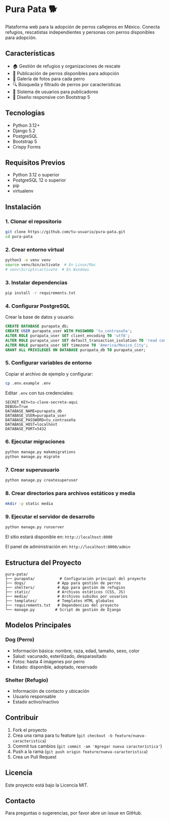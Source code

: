 # Pura Pata 🐕

Plataforma web para la adopción de perros callejeros en México. Conecta refugios, rescatistas independientes y personas con perros disponibles para adopción.

## Características

- 🏠 Gestión de refugios y organizaciones de rescate
- 🐶 Publicación de perros disponibles para adopción
- 📸 Galería de fotos para cada perro
- 🔍 Búsqueda y filtrado de perros por características
- 👤 Sistema de usuarios para publicadores
- 📱 Diseño responsive con Bootstrap 5

## Tecnologías

- Python 3.12+
- Django 5.2
- PostgreSQL
- Bootstrap 5
- Crispy Forms

## Requisitos Previos

- Python 3.12 o superior
- PostgreSQL 12 o superior
- pip
- virtualenv

## Instalación

### 1. Clonar el repositorio

```bash
git clone https://github.com/tu-usuario/pura-pata.git
cd pura-pata
```

### 2. Crear entorno virtual

```bash
python3 -m venv venv
source venv/bin/activate  # En Linux/Mac
# venv\Scripts\activate  # En Windows
```

### 3. Instalar dependencias

```bash
pip install -r requirements.txt
```

### 4. Configurar PostgreSQL

Crear la base de datos y usuario:

```sql
CREATE DATABASE purapata_db;
CREATE USER purapata_user WITH PASSWORD 'tu_contraseña';
ALTER ROLE purapata_user SET client_encoding TO 'utf8';
ALTER ROLE purapata_user SET default_transaction_isolation TO 'read committed';
ALTER ROLE purapata_user SET timezone TO 'America/Mexico_City';
GRANT ALL PRIVILEGES ON DATABASE purapata_db TO purapata_user;
```

### 5. Configurar variables de entorno

Copiar el archivo de ejemplo y configurar:

```bash
cp .env.example .env
```

Editar `.env` con tus credenciales:

```
SECRET_KEY=tu-clave-secreta-aqui
DEBUG=True
DATABASE_NAME=purapata_db
DATABASE_USER=purapata_user
DATABASE_PASSWORD=tu_contraseña
DATABASE_HOST=localhost
DATABASE_PORT=5432
```

### 6. Ejecutar migraciones

```bash
python manage.py makemigrations
python manage.py migrate
```

### 7. Crear superusuario

```bash
python manage.py createsuperuser
```

### 8. Crear directorios para archivos estáticos y media

```bash
mkdir -p static media
```

### 9. Ejecutar el servidor de desarrollo

```bash
python manage.py runserver
```

El sitio estará disponible en: `http://localhost:8000`

El panel de administración en: `http://localhost:8000/admin`

## Estructura del Proyecto

```
pura-pata/
├── purapata/           # Configuración principal del proyecto
├── dogs/              # App para gestión de perros
├── shelters/          # App para gestión de refugios
├── static/            # Archivos estáticos (CSS, JS)
├── media/             # Archivos subidos por usuarios
├── templates/         # Templates HTML globales
├── requirements.txt   # Dependencias del proyecto
└── manage.py         # Script de gestión de Django
```

## Modelos Principales

### Dog (Perro)
- Información básica: nombre, raza, edad, tamaño, sexo, color
- Salud: vacunado, esterilizado, desparasitado
- Fotos: hasta 4 imágenes por perro
- Estado: disponible, adoptado, reservado

### Shelter (Refugio)
- Información de contacto y ubicación
- Usuario responsable
- Estado activo/inactivo

## Contribuir

1. Fork el proyecto
2. Crea una rama para tu feature (`git checkout -b feature/nueva-caracteristica`)
3. Commit tus cambios (`git commit -am 'Agregar nueva característica'`)
4. Push a la rama (`git push origin feature/nueva-caracteristica`)
5. Crea un Pull Request

## Licencia

Este proyecto está bajo la Licencia MIT.

## Contacto

Para preguntas o sugerencias, por favor abre un issue en GitHub.
